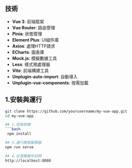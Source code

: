 ## 技術
- **Vue 3**: 前端框架
- **Vue Router**: 路由管理
- **Pinia**: 狀態管理
- **Element Plus**: UI組件庫
- **Axios**: 處理HTTP請求
- **ECharts**: 圖表庫
- **Mock.js**: 模擬數據工具
- **Less**: 樣式預處理器
- **Vite**: 前端構建工具
- **Unplugin-auto-import**: 自動導入
- **Unplugin-vue-components**: 按需加載

## 1.安裝與運行
   ```bash
   git clone https://github.com/yourusername/my-vue-app.git
   cd my-vue-app

## 2.安裝依賴
   ```bash
    npm install

## 3.運行開發服務器
npm run serve

## 4.在瀏覽器中訪問
http://localhost:8080



